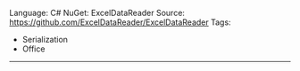 Language: C#
NuGet: ExcelDataReader
Source: https://github.com/ExcelDataReader/ExcelDataReader
Tags:
  - Serialization
  - Office
---
